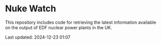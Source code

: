 # Nuke Watch

This repository includes code for retrieving the latest information available on the output of EDF nuclear power plants in the UK.

Last updated: 2024-12-23 01:07